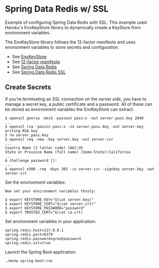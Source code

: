 # Spring Data Redis w/ SSL

Example of configuring Spring Data Redis with SSL. This example used Heroku's EnvKeyStore library to dynamically 
create a KeyStore from environment variables.

The EnvKeyStore library follows the 12-factor manifesto and uses environment variables to store secrets and configuration.

* See [EnvKeyStore](https://github.com/heroku/env-keystore)
* See [12-factor manifesto](http://12factor.net/)
* See [Spring Data Redis](http://projects.spring.io/spring-data-redis/)
* See [Spring Data Redis SSL](http://docs.spring.io/spring-data/data-redis/docs/current/reference/html/#redis:ssl)

## Create Secrets

If you’re terminating an SSL connection on the server side, you have to manage a secret key, a public certificate and a password. 
All of these can be stored as environment variables the EnvKeyStore can extract.

```{bash}
$ openssl genrsa -des3 -passout pass:x -out server.pass.key 2048
...
$ openssl rsa -passin pass:x -in server.pass.key -out server.key
writing RSA key
$ rm server.pass.key
$ openssl req -new -key server.key -out server.csr
...
Country Name (2 letter code) [AU]:US
State or Province Name (full name) [Some-State]:California
...
A challenge password []:
...
$ openssl x509 -req -days 365 -in server.csr -signkey server.key -out server.crt
```

Set the environment variables:

```{bash}
Now set your environment variables thusly:

$ export KEYSTORE_KEY="$(cat server.key)"
$ export KEYSTORE_CERT="$(cat server.crt)"
$ export KEYSTORE_PASSWORD="password"
$ export TRUSTED_CERT="$(cat ca.crt)
```

Set environment variables in your application:

```{properties}
spring.redis.host=127.0.0.1
spring.redis.port=6379
spring.redis.password=greatpassword
spring.redis.ssl=true
```

Launch the Spring Boot application:

```{bash}   
./mvnw spring-boot:run
```